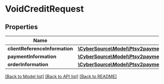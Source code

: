 # VoidCreditRequest

## Properties
Name | Type | Description | Notes
------------ | ------------- | ------------- | -------------
**clientReferenceInformation** | [**\CyberSource\Model\Ptsv2paymentsidreversalsClientReferenceInformation**](Ptsv2paymentsidreversalsClientReferenceInformation.md) |  | [optional] 
**paymentInformation** | [**\CyberSource\Model\Ptsv2paymentsidvoidsPaymentInformation**](Ptsv2paymentsidvoidsPaymentInformation.md) |  | [optional] 
**orderInformation** | [**\CyberSource\Model\Ptsv2paymentsidvoidsOrderInformation**](Ptsv2paymentsidvoidsOrderInformation.md) |  | [optional] 

[[Back to Model list]](../README.md#documentation-for-models) [[Back to API list]](../README.md#documentation-for-api-endpoints) [[Back to README]](../README.md)


